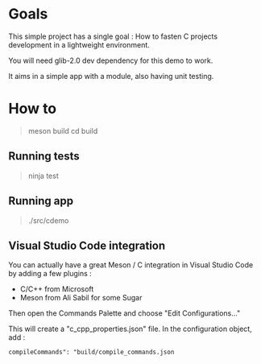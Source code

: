 # Goals
This simple project has a single goal : How to fasten C projects development in a lightweight environment.

You will need glib-2.0 dev dependency for this demo to work.

It aims in a simple app with a module, also having unit testing.

# How to 
> meson build
> cd build

## Running tests
> ninja test

## Running app
> ./src/cdemo

## Visual Studio Code integration
You can actually have a great Meson / C integration in Visual Studio Code by adding a few plugins :
 - C/C++ from Microsoft
 - Meson from Ali Sabil for some Sugar

Then open the Commands Palette and choose "Edit Configurations..."

This will create a "c_cpp_properties.json" file.
In the configuration object, add :

    compileCommands": "build/compile_commands.json
